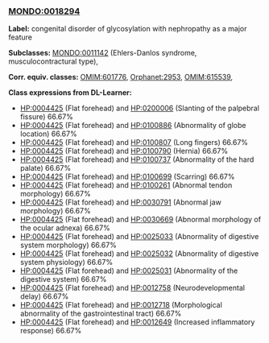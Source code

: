 
### [MONDO:0018294](http://purl.obolibrary.org/obo/MONDO_0018294)
**Label:** congenital disorder of glycosylation with nephropathy as a major feature

**Subclasses:** [MONDO:0011142](http://purl.obolibrary.org/obo/MONDO_0011142) (Ehlers-Danlos syndrome, musculocontractural type), 

**Corr. equiv. classes:** [OMIM:601776](http://purl.obolibrary.org/obo/OMIM_601776), [Orphanet:2953](http://www.orpha.net/ORDO/Orphanet_2953), [OMIM:615539](http://purl.obolibrary.org/obo/OMIM_615539), 

**Class expressions from DL-Learner:**

- [HP:0004425](http://purl.obolibrary.org/obo/HP_0004425) (Flat forehead) and [HP:0200006](http://purl.obolibrary.org/obo/HP_0200006) (Slanting of the palpebral fissure) 66.67%
- [HP:0004425](http://purl.obolibrary.org/obo/HP_0004425) (Flat forehead) and [HP:0100886](http://purl.obolibrary.org/obo/HP_0100886) (Abnormality of globe location) 66.67%
- [HP:0004425](http://purl.obolibrary.org/obo/HP_0004425) (Flat forehead) and [HP:0100807](http://purl.obolibrary.org/obo/HP_0100807) (Long fingers) 66.67%
- [HP:0004425](http://purl.obolibrary.org/obo/HP_0004425) (Flat forehead) and [HP:0100790](http://purl.obolibrary.org/obo/HP_0100790) (Hernia) 66.67%
- [HP:0004425](http://purl.obolibrary.org/obo/HP_0004425) (Flat forehead) and [HP:0100737](http://purl.obolibrary.org/obo/HP_0100737) (Abnormality of the hard palate) 66.67%
- [HP:0004425](http://purl.obolibrary.org/obo/HP_0004425) (Flat forehead) and [HP:0100699](http://purl.obolibrary.org/obo/HP_0100699) (Scarring) 66.67%
- [HP:0004425](http://purl.obolibrary.org/obo/HP_0004425) (Flat forehead) and [HP:0100261](http://purl.obolibrary.org/obo/HP_0100261) (Abnormal tendon morphology) 66.67%
- [HP:0004425](http://purl.obolibrary.org/obo/HP_0004425) (Flat forehead) and [HP:0030791](http://purl.obolibrary.org/obo/HP_0030791) (Abnormal jaw morphology) 66.67%
- [HP:0004425](http://purl.obolibrary.org/obo/HP_0004425) (Flat forehead) and [HP:0030669](http://purl.obolibrary.org/obo/HP_0030669) (Abnormal morphology of the ocular adnexa) 66.67%
- [HP:0004425](http://purl.obolibrary.org/obo/HP_0004425) (Flat forehead) and [HP:0025033](http://purl.obolibrary.org/obo/HP_0025033) (Abnormality of digestive system morphology) 66.67%
- [HP:0004425](http://purl.obolibrary.org/obo/HP_0004425) (Flat forehead) and [HP:0025032](http://purl.obolibrary.org/obo/HP_0025032) (Abnormality of digestive system physiology) 66.67%
- [HP:0004425](http://purl.obolibrary.org/obo/HP_0004425) (Flat forehead) and [HP:0025031](http://purl.obolibrary.org/obo/HP_0025031) (Abnormality of the digestive system) 66.67%
- [HP:0004425](http://purl.obolibrary.org/obo/HP_0004425) (Flat forehead) and [HP:0012758](http://purl.obolibrary.org/obo/HP_0012758) (Neurodevelopmental delay) 66.67%
- [HP:0004425](http://purl.obolibrary.org/obo/HP_0004425) (Flat forehead) and [HP:0012718](http://purl.obolibrary.org/obo/HP_0012718) (Morphological abnormality of the gastrointestinal tract) 66.67%
- [HP:0004425](http://purl.obolibrary.org/obo/HP_0004425) (Flat forehead) and [HP:0012649](http://purl.obolibrary.org/obo/HP_0012649) (Increased inflammatory response) 66.67%


